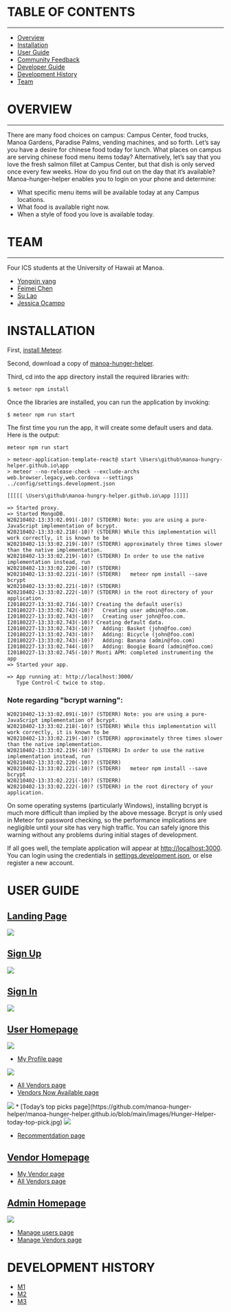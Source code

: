 
# TABLE OF CONTENTS
***
* [Overview](#overview)
* [Installation](#installation)
* [User Guide](#user-guide)
* [Community Feedback](#community-feedback)
* [Developer Guide](#developer-guide)
* [Development History](#development-history)
* [Team](#team)

# OVERVIEW
****
There are many food choices on campus: Campus Center, food trucks, Manoa Gardens, Paradise Palms, vending machines, and so forth. Let’s say you have a desire for chinese food today for lunch. What places on campus are serving chinese food menu items today? Alternatively, let’s say that you love the fresh salmon fillet at Campus Center, but that dish is only served once every few weeks. How do you find out on the day that it’s available?
Manoa-hunger-helper enables you to login on your phone and determine:

- What specific menu items will be available today at any Campus locations.
- What food is available right now.
- When a style of food you love is available today.

# TEAM 
***
 Four ICS students at the University of Hawaii at Manoa. 
 * [Yongxin yang](https://yongxinyang.github.io/)
 * [Feimei Chen](https://feimeichen.github.io/)
 * [Su Lao](https://sulao1999.github.io/)
 * [Jessica Ocampo](https://jnocampo.github.io/)

# INSTALLATION 

First, [install Meteor](https://www.meteor.com/install).

Second, download a copy of [manoa-hunger-helper](https://github.com/manoa-hunger-helper/manoa-hunger-helper).

Third, cd into the app directory install the required libraries with:

```
$ meteor npm install
```

Once the libraries are installed, you can run the application by invoking:

```
$ meteor npm run start
```

The first time you run the app, it will create some default users and data. Here is the output:

```
meteor npm run start

> meteor-application-template-react@ start \Users\github\manoa-hungry-helper.github.io\app
> meteor --no-release-check --exclude-archs web.browser.legacy,web.cordova --settings ../config/settings.development.json

[[[[[ \Users\github\manoa-hungry-helper.github.io\app ]]]]]

=> Started proxy.
=> Started MongoDB.
W20210402-13:33:02.091(-10)? (STDERR) Note: you are using a pure-JavaScript implementation of bcrypt.
W20210402-13:33:02.218(-10)? (STDERR) While this implementation will work correctly, it is known to be
W20210402-13:33:02.219(-10)? (STDERR) approximately three times slower than the native implementation.
W20210402-13:33:02.219(-10)? (STDERR) In order to use the native implementation instead, run
W20210402-13:33:02.220(-10)? (STDERR)
W20210402-13:33:02.221(-10)? (STDERR)   meteor npm install --save bcrypt
W20210402-13:33:02.221(-10)? (STDERR)
W20210402-13:33:02.222(-10)? (STDERR) in the root directory of your application.
I20180227-13:33:02.716(-10)? Creating the default user(s)
I20180227-13:33:02.742(-10)?   Creating user admin@foo.com.
I20180227-13:33:02.743(-10)?   Creating user john@foo.com.
I20180227-13:33:02.743(-10)? Creating default data.
I20180227-13:33:02.743(-10)?   Adding: Basket (john@foo.com)
I20180227-13:33:02.743(-10)?   Adding: Bicycle (john@foo.com)
I20180227-13:33:02.743(-10)?   Adding: Banana (admin@foo.com)
I20180227-13:33:02.744(-10)?   Adding: Boogie Board (admin@foo.com)
I20180227-13:33:02.745(-10)? Monti APM: completed instrumenting the app
=> Started your app.

=> App running at: http://localhost:3000/
   Type Control-C twice to stop.
```

### Note regarding "bcrypt warning":

```
W20210402-13:33:02.091(-10)? (STDERR) Note: you are using a pure-JavaScript implementation of bcrypt.
W20210402-13:33:02.218(-10)? (STDERR) While this implementation will work correctly, it is known to be
W20210402-13:33:02.219(-10)? (STDERR) approximately three times slower than the native implementation.
W20210402-13:33:02.219(-10)? (STDERR) In order to use the native implementation instead, run
W20210402-13:33:02.220(-10)? (STDERR)
W20210402-13:33:02.221(-10)? (STDERR)   meteor npm install --save bcrypt
W20210402-13:33:02.221(-10)? (STDERR)
W20210402-13:33:02.222(-10)? (STDERR) in the root directory of your application.
```

On some operating systems (particularly Windows), installing bcrypt is much more difficult than implied by the above message. Bcrypt is only used in Meteor for password checking, so the performance implications are negligible until your site has very high traffic. You can safely ignore this warning without any problems during initial stages of development.

If all goes well, the template application will appear at [http://localhost:3000](http://localhost:3000). You can login using the credentials in [settings.development.json](https://github.com/manoa-hunger-helper/manoa-hunger-helper/blob/master/config/settings.development.json), or else register a new account.

# USER GUIDE

## [Landing Page](https://github.com/manoa-hunger-helper/manoa-hunger-helper.github.io/blob/main/images/Hunger-Helper-Landing.jpg)

<img src= "https://github.com/manoa-hunger-helper/manoa-hunger-helper.github.io/blob/main/images/Hunger-Helper-Landing.jpg">

## [Sign Up](https://github.com/manoa-hunger-helper/manoa-hunger-helper.github.io/blob/main/images/Sign%20up.jpg)

<img src= "https://github.com/manoa-hunger-helper/manoa-hunger-helper.github.io/blob/main/images/Sign%20up.jpg">

## [Sign In](https://github.com/manoa-hunger-helper/manoa-hunger-helper.github.io/blob/main/images/Hunger-Helper-Sign-In.jpg)

<img src="https://github.com/manoa-hunger-helper/manoa-hunger-helper.github.io/blob/main/images/Hunger-Helper-Sign-In.jpg">

## [User Homepage](https://github.com/manoa-hunger-helper/manoa-hunger-helper.github.io/blob/main/images/Hunger-Helper-user.jpg)

<img src="https://github.com/manoa-hunger-helper/manoa-hunger-helper.github.io/blob/main/images/Hunger-Helper-user.jpg">

 * [My Profile page](https://github.com/manoa-hunger-helper/manoa-hunger-helper.github.io/blob/main/images/Hunger-Helper-MyProfile.jpg)
  
  <img src="https://github.com/manoa-hunger-helper/manoa-hunger-helper.github.io/blob/main/images/Hunger-Helper-MyProfile.jpg">
  
 * [All Vendors page]()
 * [Vendors Now Available page](https://github.com/manoa-hunger-helper/manoa-hunger-helper.github.io/blob/main/images/Hunger-Helper-Vendors-available.jpg)
 
  <img src ="https://github.com/manoa-hunger-helper/manoa-hunger-helper.github.io/blob/main/images/Hunger-Helper-Vendors-available.jpg">
 * [Today’s top picks page](https://github.com/manoa-hunger-helper/manoa-hunger-helper.github.io/blob/main/images/Hunger-Helper-today-top-pick.jpg)
  
  <img src="https://github.com/manoa-hunger-helper/manoa-hunger-helper.github.io/blob/main/images/Hunger-Helper-today-top-pick.jpg">
  
 * [Recommentdation page]()
 
## [Vendor Homepage]()

 * [My Vendor page]()
 * [All Vendors page]()

## [Admin Homepage](https://github.com/manoa-hunger-helper/manoa-hunger-helper.github.io/blob/main/images/Hunger-Helper-admin.jpg)

   <img src="https://github.com/manoa-hunger-helper/manoa-hunger-helper.github.io/blob/main/images/Hunger-Helper-admin.jpg">

 * [Manage users page]()
 * [Manage Vendors page]()

# DEVELOPMENT HISTORY

 * [M1](https://github.com/manoa-hunger-helper/manoa-hunger-helper/projects/1)
 * [M2]()
 * [M3]()
